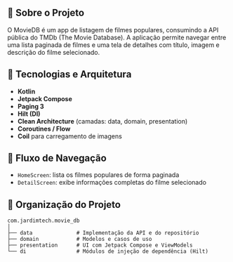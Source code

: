 ## 📱 Sobre o Projeto

O MovieDB é um app de listagem de filmes populares, consumindo a API pública do TMDb (The Movie Database). A aplicação permite navegar entre uma lista paginada de filmes e uma tela de detalhes com título, imagem e descrição do filme selecionado.

## 🧩 Tecnologias e Arquitetura

- **Kotlin**
- **Jetpack Compose**
- **Paging 3**
- **Hilt (DI)**
- **Clean Architecture** (camadas: data, domain, presentation)
- **Coroutines / Flow**
- **Coil** para carregamento de imagens

## 🔄 Fluxo de Navegação

- `HomeScreen`: lista os filmes populares de forma paginada
- `DetailScreen`: exibe informações completas do filme selecionado

## 📂 Organização do Projeto

```text
com.jardimtech.movie_db
│
├── data              # Implementação da API e do repositório
├── domain            # Modelos e casos de uso
├── presentation      # UI com Jetpack Compose e ViewModels
└── di                # Módulos de injeção de dependência (Hilt)
